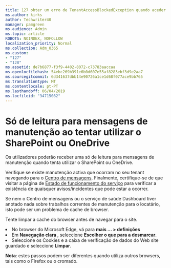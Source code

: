 ```yaml
---
title: 127 obter um erro de TenantAccessBlockedException quando aceder a correio electrónico?
ms.author: kirks
author: Techwriter40
manager: pamgreen
ms.audience: Admin
ms.topic: article
ROBOTS: NOINDEX, NOFOLLOW
localization_priority: Normal
ms.collection: Adm_O365
ms.custom:
- "127"
- "128"
ms.assetid: de7b6877-f3f9-4402-8072-c73783aaccaa
ms.openlocfilehash: 54ebc269b391e6b0d607e55af8283ebf3d9e2aa7
ms.sourcegitcommit: 6d341637dbb14e90726a1ce1d68f077ace9bb765
ms.translationtype: MT
ms.contentlocale: pt-PT
ms.lasthandoff: 06/04/2019
ms.locfileid: "34715082"
---
```

# <a name="read-only-for-maintenance-message-when-attempting-to-use-sharepoint-or-onedrive"></a>Só de leitura para mensagens de manutenção ao tentar utilizar o SharePoint ou OneDrive

Os utilizadores poderão receber uma só de leitura para mensagens de manutenção quando tenta utilizar o SharePoint ou OneDrive.

Verifique se existe manutenção activa que ocorram no seu tenant navegando para o <a href="https://portal.office.com/adminportal/home#/MessageCenter">Centro de mensagens</a>. Finalmente, certifique-se de que visitar a página de <a href="https://portal.office.com/adminportal/home#/servicehealth">Estado de funcionamento do serviço</a> para verificar a existência de quaisquer avisos/incidentes que pode estar a ocorrer.

Se nem o Centro de mensagens ou o serviço de saúde Dashboard tiver anotado nada sobre trabalhos correntes de manutenção para o locatário, isto pode ser um problema de cache de browser.

Tente limpar a cache do browser antes de navegar para o site.

  <li>No browser do Microsoft Edge, vá para <strong>mais &hellip; &gt; definições</strong></li>  <li>Em <strong>Navegação clara </strong>, seleccione <strong>Escolher o que para a desmarcar</strong>.</li>  <li>Seleccione os Cookies e a caixa de verificação de dados do Web site guardado e seleccione <strong>Limpar</strong>.</li>  </ol>  

**Nota**: estes passos podem ser diferentes quando utiliza outros browsers, tais como o Firefox ou o cromado.

